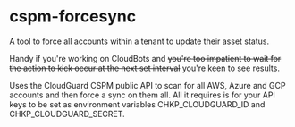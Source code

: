 # cspm-forcesync
A tool to force all accounts within a tenant to update their asset status. 

Handy if you're working on CloudBots and ~~you're too impatient to wait for the action to kick occur at the next set interval~~ you're keen to see results.

Uses the CloudGuard CSPM public API to scan for all AWS, Azure and GCP accounts and then force a sync on them all. 
All it requires is for your API keys to be set as environment variables CHKP_CLOUDGUARD_ID and CHKP_CLOUDGUARD_SECRET.
